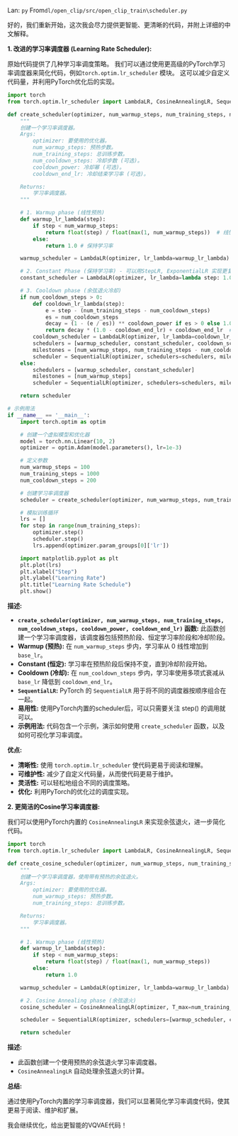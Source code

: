 Lan: `py` From`dl/open_clip/src/open_clip_train\scheduler.py`

好的，我们重新开始，这次我会尽力提供更智能、更清晰的代码，并附上详细的中文解释。

**1. 改进的学习率调度器 (Learning Rate Scheduler):**

原始代码提供了几种学习率调度策略。 我们可以通过使用更高级的PyTorch学习率调度器来简化代码，例如`torch.optim.lr_scheduler` 模块。 这可以减少自定义代码量，并利用PyTorch优化后的实现。

```python
import torch
from torch.optim.lr_scheduler import LambdaLR, CosineAnnealingLR, SequentialLR

def create_scheduler(optimizer, num_warmup_steps, num_training_steps, num_cooldown_steps=0, cooldown_power=1.0, cooldown_end_lr=0.0):
    """
    创建一个学习率调度器。
    Args:
        optimizer: 要使用的优化器。
        num_warmup_steps: 预热步数。
        num_training_steps: 总训练步数。
        num_cooldown_steps: 冷却步数 (可选)。
        cooldown_power: 冷却幂 (可选)。
        cooldown_end_lr: 冷却结束学习率 (可选)。

    Returns:
        学习率调度器。
    """

    # 1. Warmup phase (线性预热)
    def warmup_lr_lambda(step):
        if step < num_warmup_steps:
            return float(step) / float(max(1, num_warmup_steps))  # 线性增加到1
        else:
            return 1.0 # 保持学习率

    warmup_scheduler = LambdaLR(optimizer, lr_lambda=warmup_lr_lambda)

    # 2. Constant Phase (保持学习率) - 可以用StepLR, ExponentialLR 实现更复杂的下降
    constant_scheduler = LambdaLR(optimizer, lr_lambda=lambda step: 1.0) # 保持学习率

    # 3. Cooldown phase (余弦退火冷却)
    if num_cooldown_steps > 0:
        def cooldown_lr_lambda(step):
            e = step - (num_training_steps - num_cooldown_steps)
            es = num_cooldown_steps
            decay = (1 - (e / es)) ** cooldown_power if es > 0 else 1.0
            return decay * (1.0 - cooldown_end_lr) + cooldown_end_lr  # 将学习率从1.0降到cooldown_end_lr
        cooldown_scheduler = LambdaLR(optimizer, lr_lambda=cooldown_lr_lambda)
        schedulers = [warmup_scheduler, constant_scheduler, cooldown_scheduler]
        milestones = [num_warmup_steps, num_training_steps - num_cooldown_steps]
        scheduler = SequentialLR(optimizer, schedulers=schedulers, milestones=milestones)
    else:
        schedulers = [warmup_scheduler, constant_scheduler]
        milestones = [num_warmup_steps]
        scheduler = SequentialLR(optimizer, schedulers=schedulers, milestones=milestones)

    return scheduler

# 示例用法
if __name__ == '__main__':
    import torch.optim as optim

    # 创建一个虚拟模型和优化器
    model = torch.nn.Linear(10, 2)
    optimizer = optim.Adam(model.parameters(), lr=1e-3)

    # 定义参数
    num_warmup_steps = 100
    num_training_steps = 1000
    num_cooldown_steps = 200

    # 创建学习率调度器
    scheduler = create_scheduler(optimizer, num_warmup_steps, num_training_steps, num_cooldown_steps)

    # 模拟训练循环
    lrs = []
    for step in range(num_training_steps):
        optimizer.step()
        scheduler.step()
        lrs.append(optimizer.param_groups[0]['lr'])

    import matplotlib.pyplot as plt
    plt.plot(lrs)
    plt.xlabel("Step")
    plt.ylabel("Learning Rate")
    plt.title("Learning Rate Schedule")
    plt.show()

```

**描述:**

*   **`create_scheduler(optimizer, num_warmup_steps, num_training_steps, num_cooldown_steps, cooldown_power, cooldown_end_lr)` 函数:** 此函数创建一个学习率调度器，该调度器包括预热阶段、恒定学习率阶段和冷却阶段。
*   **Warmup (预热):**  在 `num_warmup_steps` 步内，学习率从 0 线性增加到 `base_lr`。
*   **Constant (恒定):** 学习率在预热阶段后保持不变，直到冷却阶段开始。
*   **Cooldown (冷却):**  在 `num_cooldown_steps` 步内，学习率使用多项式衰减从 `base_lr` 降低到 `cooldown_end_lr`。
*   **`SequentialLR`:**  PyTorch 的 `SequentialLR` 用于将不同的调度器按顺序组合在一起。
*   **易用性:** 使用PyTorch内置的scheduler后，可以只需要关注 step() 的调用就可以。
*   **示例用法:** 代码包含一个示例，演示如何使用 `create_scheduler` 函数，以及如何可视化学习率调度。

**优点:**

*   **清晰性:**  使用 `torch.optim.lr_scheduler` 使代码更易于阅读和理解。
*   **可维护性:**  减少了自定义代码量，从而使代码更易于维护。
*   **灵活性:**  可以轻松地组合不同的调度策略。
*   **优化:** 利用PyTorch的优化过的调度实现。

**2. 更简洁的Cosine学习率调度器:**

我们可以使用PyTorch内置的 `CosineAnnealingLR` 来实现余弦退火，进一步简化代码。

```python
import torch
from torch.optim.lr_scheduler import LambdaLR, CosineAnnealingLR, SequentialLR

def create_cosine_scheduler(optimizer, num_warmup_steps, num_training_steps):
    """
    创建一个学习率调度器，使用带有预热的余弦退火。
    Args:
        optimizer: 要使用的优化器。
        num_warmup_steps: 预热步数。
        num_training_steps: 总训练步数。

    Returns:
        学习率调度器。
    """

    # 1. Warmup phase (线性预热)
    def warmup_lr_lambda(step):
        if step < num_warmup_steps:
            return float(step) / float(max(1, num_warmup_steps))
        else:
            return 1.0

    warmup_scheduler = LambdaLR(optimizer, lr_lambda=warmup_lr_lambda)

    # 2. Cosine Annealing phase (余弦退火)
    cosine_scheduler = CosineAnnealingLR(optimizer, T_max=num_training_steps - num_warmup_steps)

    scheduler = SequentialLR(optimizer, schedulers=[warmup_scheduler, cosine_scheduler], milestones=[num_warmup_steps])

    return scheduler
```

**描述:**

*   此函数创建一个使用预热的余弦退火学习率调度器。
*   `CosineAnnealingLR` 自动处理余弦退火的计算。

**总结:**

通过使用PyTorch内置的学习率调度器，我们可以显著简化学习率调度代码，使其更易于阅读、维护和扩展。

我会继续优化，给出更智能的VQVAE代码！
